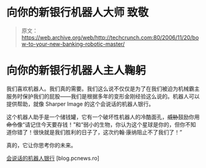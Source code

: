 # 向你的新银行机器人大师 致敬

> 原文：<https://web.archive.org/web/http://techcrunch.com:80/2006/11/20/bow-to-your-new-banking-robotic-master/>

# 向你的新银行机器人主人鞠躬

我们喜欢机器人。我们真的需要。我们这么说不仅仅是为了在我们被迫为机械霸主服务时保护我们的屁股——我们是根据多年的变形金刚经验这么说的。机器人可以提供帮助，就像 Sharper Image 的这个会说话的机器人银行。

这个机器人助手是一个储钱罐，它有一个破坏性机器人的冷酷面孔，~~威胁~~鼓励你用~~命令~~像“请记住今天要存钱！”和“弱小的生物，你认为这个星球是你的，但你不知道你错了！很快就是我们胜利的日子了，这次约翰·康纳阻止不了我们了！”

真的，它让你思考你的未来。

[会说话的机器人银行](https://web.archive.org/web/20201026102029/http://blog.pcnews.ro/2006/11/16/talking-robot-bank/) [blog.pcnews.ro]